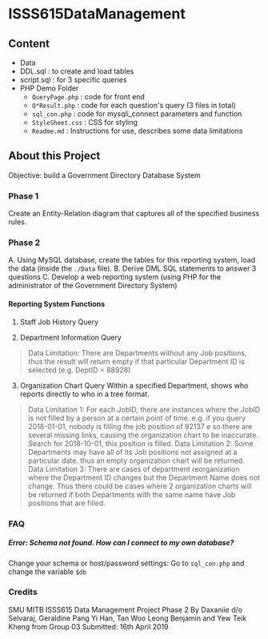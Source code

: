 # ISSS615DataManagement
## Content
- Data
- DDL.sql : to create and load tables
- script.sql : for 3 specific queries 
- PHP Demo Folder 
  - `QueryPage.php` : code for front end
  - `Q*Result.php` : code for each question's query (3 files in total)
  - `sql_con.php` : code for mysqli_connect parameters and function 
  - `StyleSheet.css` : CSS for styling 
  - `Readme.md` : Instructions for use, describes some data limitations

  
## About this Project
Objective: build a Government Directory Database System 

### Phase 1 
Create an Entity-Relation diagram that captures all of the specified business rules.

### Phase 2
A. Using MySQL database, create the tables for this reporting system, load the data (inside the `./Data` file). 
B. Derive DML SQL statements to answer 3 questions
C. Develop a web reporting system (using PHP for the administrator of the Government Directory System)

#### Reporting System Functions 
1. Staff Job History Query 

2. Department Information Query 
> Data Limitation: There are Departments without any Job positions, thus the result will return empty if that particular Department ID is selected (e.g. DeptID = 88928) 

3. Organization Chart Query 
Within a specified Department, shows who reports directly to who in a tree format.
> Data Limitation 1: For each JobID, there are instances where the JobID is not filled by a person at a certain point of time. e.g. if you query 2018-01-01, nobody is filling the job position of 92137 e so there are several missing links, causing the organization chart to be inaccurate. Search for 2018-10-01, this position is filled. 
> Data Limitation 2: Some Departments may have all of its Job positions not assigned at a particular date. thus an empty organization chart will be returned.
> Data Limitation 3: There are cases of department reorganization where the Department ID changes but the Department Name does not change. Thus there could be cases where 2 organization charts will be returned if both Departments with the same name have Job positions that are filled. 

### FAQ 
##### Error: Schema not found. How can I connect to my own database? 
Change your schema or host/password settings:
Go to `sql_con.php` and change the variable `$db`

### Credits
SMU MITB ISSS615 Data Management Project Phase 2 
By Daxaniie d/o Selvaraj, Geraldine Pang Yi Han, Tan Woo Leong Benjamin and Yew Teik Kheng from Group 03
Submitted: 16th April 2019
